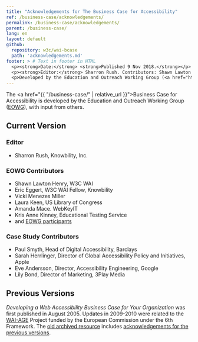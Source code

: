 ```yaml
---
title: "Acknowledgements for The Business Case for Accessibility"
ref: /business-case/acknowledgements/
permalink: /business-case/acknowledgements/
parent: /business-case/
lang: en
layout: default
github:
  repository: w3c/wai-bcase
  path: 'acknowledgements.md'
footer: > # Text in footer in HTML
  <p><strong>Date:</strong> <strong>Published 9 Nov 2018.</strong></p>
  <p><strong>Editor:</strong> Sharron Rush. Contributors: Shawn Lawton Henry, Eric Eggert, Brent Bakken, Vicki Menezes Miller, Laura Keen. <a href="./acknowledgements/">Acknowledgements</a> lists additional contributors.</p>
  <p>Developed by the Education and Outreach Working Group (<a href="http://www.w3.org/WAI/EO/">EOWG</a>).</p>
---
```


The <a href="{{ "/business-case/" | relative_url }}">Business Case for Accessibility</a> is developed by the Education and Outreach Working Group (<a href="http://www.w3.org/WAI/EO/">EOWG</a>), with input from others.

## Current Version

### Editor
* Sharron Rush, Knowbility, Inc.

### EOWG Contributors
* Shawn Lawton Henry, W3C WAI
* Eric Eggert, W3C WAI Fellow, Knowbility
* Vicki Menezes Miller
* Laura Keen, US Library of Congress
* Amanda Mace. WebKeyIT
* Kris Anne Kinney, Educational Testing Service
* and <a href="https://www.w3.org/2000/09/dbwg/details?group=35532&public=1">EOWG participants<a/>

### Case Study Contributors
* Paul Smyth, Head of Digital Accessibility, Barclays
* Sarah Herrlinger, Director of Global Accessibility Policy and Initiatives, Apple
* Eve Andersson, Director, Accessibility Engineering, Google
* Lily Bond, Director of Marketing, 3Play Media 

## Previous Versions

<cite>Developing a Web Accessibility Business Case for Your Organization</cite> was first published in August 2005. Updates in 2009-2010 were related to the <a href="https://www.w3.org/WAI/WAI-AGE/">WAI-AGE</a> Project funded by the European Commission under the 6th Framework. The <a href="https://www.w3.org/WAI/business-case/archive/">old archived resource</a> includes <a href="https://www.w3.org/WAI/business-case/archive/ack.html">acknowledgements for the previous versions</a>.
